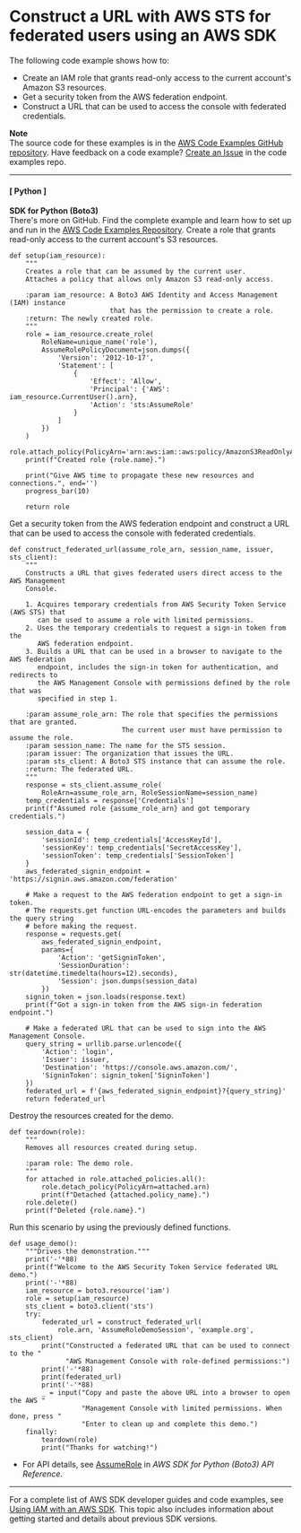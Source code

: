 # Construct a URL with AWS STS for federated users using an AWS SDK<a name="example_sts_Scenario_ConstructFederatedUrl_section"></a>

The following code example shows how to:
+ Create an IAM role that grants read\-only access to the current account's Amazon S3 resources\.
+ Get a security token from the AWS federation endpoint\.
+ Construct a URL that can be used to access the console with federated credentials\.

**Note**  
The source code for these examples is in the [AWS Code Examples GitHub repository](https://github.com/awsdocs/aws-doc-sdk-examples)\. Have feedback on a code example? [Create an Issue](https://github.com/awsdocs/aws-doc-sdk-examples/issues/new/choose) in the code examples repo\. 

------
#### [ Python ]

**SDK for Python \(Boto3\)**  
 There's more on GitHub\. Find the complete example and learn how to set up and run in the [AWS Code Examples Repository](https://github.com/awsdocs/aws-doc-sdk-examples/tree/main/python/example_code/sts#code-examples)\. 
Create a role that grants read\-only access to the current account's S3 resources\.  

```
def setup(iam_resource):
    """
    Creates a role that can be assumed by the current user.
    Attaches a policy that allows only Amazon S3 read-only access.

    :param iam_resource: A Boto3 AWS Identity and Access Management (IAM) instance
                         that has the permission to create a role.
    :return: The newly created role.
    """
    role = iam_resource.create_role(
        RoleName=unique_name('role'),
        AssumeRolePolicyDocument=json.dumps({
            'Version': '2012-10-17',
            'Statement': [
                {
                    'Effect': 'Allow',
                    'Principal': {'AWS': iam_resource.CurrentUser().arn},
                    'Action': 'sts:AssumeRole'
                }
            ]
        })
    )
    role.attach_policy(PolicyArn='arn:aws:iam::aws:policy/AmazonS3ReadOnlyAccess')
    print(f"Created role {role.name}.")

    print("Give AWS time to propagate these new resources and connections.", end='')
    progress_bar(10)

    return role
```
Get a security token from the AWS federation endpoint and construct a URL that can be used to access the console with federated credentials\.  

```
def construct_federated_url(assume_role_arn, session_name, issuer, sts_client):
    """
    Constructs a URL that gives federated users direct access to the AWS Management
    Console.

    1. Acquires temporary credentials from AWS Security Token Service (AWS STS) that
       can be used to assume a role with limited permissions.
    2. Uses the temporary credentials to request a sign-in token from the
       AWS federation endpoint.
    3. Builds a URL that can be used in a browser to navigate to the AWS federation
       endpoint, includes the sign-in token for authentication, and redirects to
       the AWS Management Console with permissions defined by the role that was
       specified in step 1.

    :param assume_role_arn: The role that specifies the permissions that are granted.
                            The current user must have permission to assume the role.
    :param session_name: The name for the STS session.
    :param issuer: The organization that issues the URL.
    :param sts_client: A Boto3 STS instance that can assume the role.
    :return: The federated URL.
    """
    response = sts_client.assume_role(
        RoleArn=assume_role_arn, RoleSessionName=session_name)
    temp_credentials = response['Credentials']
    print(f"Assumed role {assume_role_arn} and got temporary credentials.")

    session_data = {
        'sessionId': temp_credentials['AccessKeyId'],
        'sessionKey': temp_credentials['SecretAccessKey'],
        'sessionToken': temp_credentials['SessionToken']
    }
    aws_federated_signin_endpoint = 'https://signin.aws.amazon.com/federation'

    # Make a request to the AWS federation endpoint to get a sign-in token.
    # The requests.get function URL-encodes the parameters and builds the query string
    # before making the request.
    response = requests.get(
        aws_federated_signin_endpoint,
        params={
            'Action': 'getSigninToken',
            'SessionDuration': str(datetime.timedelta(hours=12).seconds),
            'Session': json.dumps(session_data)
        })
    signin_token = json.loads(response.text)
    print(f"Got a sign-in token from the AWS sign-in federation endpoint.")

    # Make a federated URL that can be used to sign into the AWS Management Console.
    query_string = urllib.parse.urlencode({
        'Action': 'login',
        'Issuer': issuer,
        'Destination': 'https://console.aws.amazon.com/',
        'SigninToken': signin_token['SigninToken']
    })
    federated_url = f'{aws_federated_signin_endpoint}?{query_string}'
    return federated_url
```
Destroy the resources created for the demo\.  

```
def teardown(role):
    """
    Removes all resources created during setup.

    :param role: The demo role.
    """
    for attached in role.attached_policies.all():
        role.detach_policy(PolicyArn=attached.arn)
        print(f"Detached {attached.policy_name}.")
    role.delete()
    print(f"Deleted {role.name}.")
```
Run this scenario by using the previously defined functions\.  

```
def usage_demo():
    """Drives the demonstration."""
    print('-'*88)
    print(f"Welcome to the AWS Security Token Service federated URL demo.")
    print('-'*88)
    iam_resource = boto3.resource('iam')
    role = setup(iam_resource)
    sts_client = boto3.client('sts')
    try:
        federated_url = construct_federated_url(
            role.arn, 'AssumeRoleDemoSession', 'example.org', sts_client)
        print("Constructed a federated URL that can be used to connect to the "
              "AWS Management Console with role-defined permissions:")
        print('-'*88)
        print(federated_url)
        print('-'*88)
        _ = input("Copy and paste the above URL into a browser to open the AWS "
                  "Management Console with limited permissions. When done, press "
                  "Enter to clean up and complete this demo.")
    finally:
        teardown(role)
        print("Thanks for watching!")
```
+  For API details, see [AssumeRole](https://docs.aws.amazon.com/goto/boto3/sts-2011-06-15/AssumeRole) in *AWS SDK for Python \(Boto3\) API Reference*\. 

------

For a complete list of AWS SDK developer guides and code examples, see [Using IAM with an AWS SDK](sdk-general-information-section.md)\. This topic also includes information about getting started and details about previous SDK versions\.